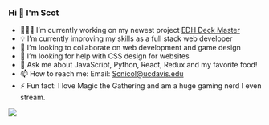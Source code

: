 ### Hi 👋 I'm Scot 


- 🧑🏼‍💻 I’m currently working on my newest project [EDH Deck Master](https://edh-deck-master.onrender.com)
- 💡 I’m currently improving my skills as a full stack web developer
- 👯 I’m looking to collaborate on web development and game design
- 🤔 I’m looking for help with CSS design for websites
- 💬 Ask me about JavaScript, Python, React, Redux and my favorite food!
- 📫 How to reach me: Email: Scnicol@ucdavis.edu
- ⚡ Fun fact: I love Magic the Gathering and am a huge gaming nerd I even stream. 




<img src="https://media.giphy.com/media/SWoSkN6DxTszqIKEqv/giphy.gif)https://media.giphy.com/media/SWoSkN6DxTszqIKEqv/giphy.gif">

